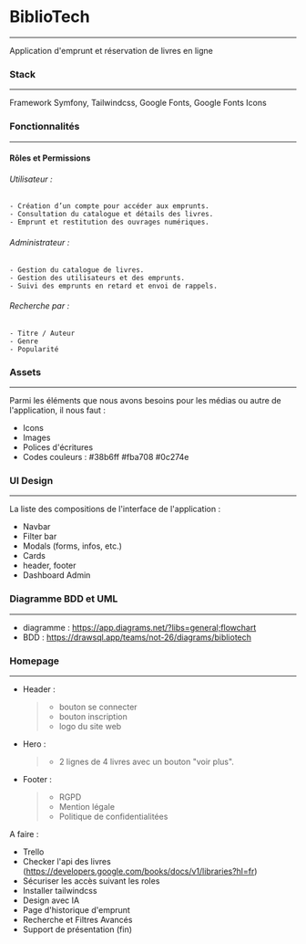# BiblioTech
---
Application d'emprunt et réservation de livres en ligne


### Stack
---
Framework Symfony, Tailwindcss, Google Fonts, Google Fonts Icons


### Fonctionnalités
---
#### Rôles et Permissions

###### Utilisateur :
    - Création d’un compte pour accéder aux emprunts.
    - Consultation du catalogue et détails des livres.
    - Emprunt et restitution des ouvrages numériques.
  
###### Administrateur :
    - Gestion du catalogue de livres.
    - Gestion des utilisateurs et des emprunts.
    - Suivi des emprunts en retard et envoi de rappels.

###### Recherche par :
    - Titre / Auteur
    - Genre
    - Popularité

### Assets
---
Parmi les éléments que nous avons besoins pour les médias ou autre de l'application, il nous faut :
 - Icons
 - Images
 - Polices d'écritures
 - Codes couleurs : #38b6ff #fba708 #0c274e

### UI Design
---

La liste des compositions de l'interface de l'application :

- Navbar
- Filter bar
- Modals (forms, infos, etc.)
- Cards
- header, footer
- Dashboard Admin
  
### Diagramme BDD et UML
---
 - diagramme : https://app.diagrams.net/?libs=general;flowchart
 - BDD : https://drawsql.app/teams/not-26/diagrams/bibliotech

### Homepage
---
- Header :
    > - bouton se connecter 
    > - bouton inscription
    > - logo du site web

- Hero :
    > - 2 lignes de 4 livres avec un bouton "voir plus".

- Footer :
  > - RGPD
  > - Mention légale
  > - Politique de confidentialitées


A faire : 

  - Trello
  - Checker l'api des livres (https://developers.google.com/books/docs/v1/libraries?hl=fr)
  - Sécuriser les accès suivant les roles
  - Installer tailwindcss
  - Design avec IA
  - Page d'historique d'emprunt
  - Recherche et Filtres Avancés
  - Support de présentation (fin)